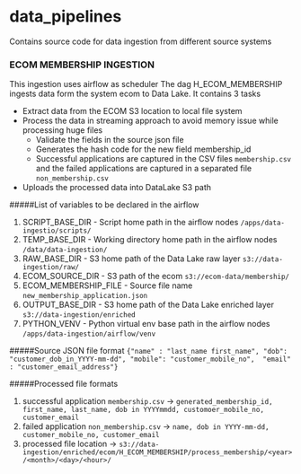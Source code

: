 # data_pipelines
Contains source code for data ingestion from different source systems

### ECOM MEMBERSHIP INGESTION 

This ingestion uses airflow as scheduler
The dag H_ECOM_MEMBERSHIP ingests data form the system ecom to Data Lake.
It contains 3 tasks
- Extract data from the ECOM S3 location to local file system
- Process the data in streaming approach to avoid memory issue while processing huge files
  - Validate the fields in the source json file
  - Generates the hash code for the new field membership_id
  - Successful applications are captured in the CSV files `membership.csv` and the failed applications are captured in a separated file `non_membership.csv` 
- Uploads the processed data into DataLake S3 path

#####List of variables to be declared in the airflow
1. SCRIPT_BASE_DIR - Script home path in the airflow nodes `/apps/data-ingestio/scripts/`
2. TEMP_BASE_DIR - Working directory home path in the airflow nodes `/data/data-ingestion/`
3. RAW_BASE_DIR - S3 home path of the Data Lake raw layer `s3://data-ingestion/raw/`
4. ECOM_SOURCE_DIR - S3 path of the ecom `s3://ecom-data/membership/`
5. ECOM_MEMBERSHIP_FILE - Source file name `new_membership_application.json`
6. OUTPUT_BASE_DIR - S3 home path of the Data Lake enriched layer `s3://data-ingestion/enriched`
7. PYTHON_VENV - Python virtual env base path in the airflow nodes `/apps/data-ingestion/airflow/venv`

#####Source JSON file format 
`{"name" : "last_name first_name", "dob": "customer_dob_in_YYYY-mm-dd", "mobile": "customer_mobile_no",  "email" : "customer_email_address"}`

#####Processed file formats
1. successful application `membership.csv` -> 
    `generated_membership_id, first_name, last_name, dob in YYYYmmdd, customoer_mobile_no, customer_email `
2. failed application `non_membership.csv` -> `name, dob in YYYY-mm-dd, customer_mobile_no, customer_email`
3. processed file location -> `s3://data-ingestion/enriched/ecom/H_ECOM_MEMBERSHIP/process_membership/<year>/<month>/<day>/<hour>/`
